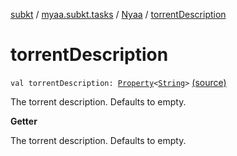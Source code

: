 [subkt](../../index.md) / [myaa.subkt.tasks](../index.md) / [Nyaa](index.md) / [torrentDescription](./torrent-description.md)

# torrentDescription

`val torrentDescription: `[`Property`](https://docs.gradle.org/current/javadoc/org/gradle/api/provider/Property.html)`<`[`String`](https://kotlinlang.org/api/latest/jvm/stdlib/kotlin/-string/index.html)`>` [(source)](https://github.com/Myaamori/SubKt/blob/0.1.4/src/main/kotlin/myaa/subkt/tasks/tasks.kt#L901)

The torrent description. Defaults to empty.

**Getter**

The torrent description. Defaults to empty.

